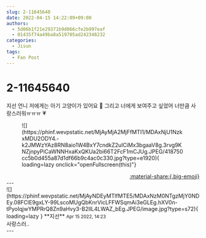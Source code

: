 ```yaml
---
slug: 2-11645640
date: 2022-04-15 14:22:09+09:00
authors:
  - 5d06b1f21e29371b9d066cfe2b997eaf
  - 01435f74a49ba8a519705ad242348232
categories:
  - Jisun
tags:
  - Fan Post
---
```


# 2-11645640

<div class="post-container" markdown="1">
<div class="content-container md-sidebar__scrollwrap" markdown="1">

지선 언니 저에게는 아기 고양이가 있어요 🥺 그리고 너에게 보여주고 싶었어 너만큼 사랑스러워ㅠㅠㅠ 💗
<figure markdown="1">
![](https://phinf.wevpstatic.net/MjAyMjA2MjFfMTI1/MDAxNjU1NzkxMDU2ODY4.-k2JMWzYAz8RN8aio1W4BxY7cndkZ2uICiMx3bgaaV8g.3rvg9KNZjnpyPiCaWNNHxaKxQKUa2bi66T2FcF1mCJUg.JPEG/418750cc5b0d455a87d1df66b9c4ac0c330.jpg?type=e1920){ loading=lazy onclick="openFullscreen(this)"}
</figure>


</div>
</div>

<div style="text-align: right;" markdown="1">
<a href="https://weverse.io/fromis9/fanpost/2-11645640" style="text-align: right;">:material-share:{.big-emoji}</a>
</div>
---

<div class="comments-container md-sidebar__scrollwrap" markdown="1">
<div class="comment" markdown="1">
<div class='id-container' markdown="1">
![](https://phinf.wevpstatic.net/MjAyNDEyMTlfMTE5/MDAxNzM0NTgzMjY0NDEy.08FClE9gxLY-99LscoMUgQbKnrVicLFFWSqmAi3eGLEg.hXV0n-tPyoIqjwYMPRrQ8Zn9aHvy3-B2llL4LWAZ_bEg.JPEG/image.jpg?type=s72){ loading=lazy }
**<span class="artist">지선</span>** <small>Apr 15 2022, 14:23</small><br>
</div>
<div class='comment-body' markdown="1">
사랑스러..
</div>
</div>
</div>
---
